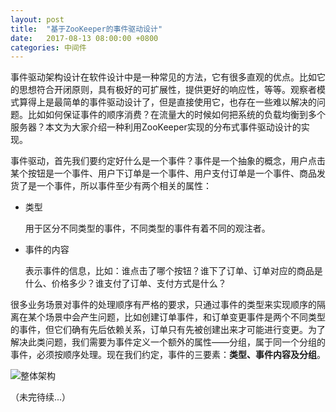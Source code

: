 ```yaml
---
layout: post
title:  "基于ZooKeeper的事件驱动设计"
date:   2017-08-13 08:00:00 +0800
categories: 中间件
---
```

事件驱动架构设计在软件设计中是一种常见的方法，它有很多直观的优点。比如它的思想符合开闭原则，具有极好的可扩展性，提供更好的响应性，等等。观察者模式算得上是最简单的事件驱动设计了，但是直接使用它，也存在一些难以解决的问题。比如如何保证事件的顺序消费？在流量大的时候如何把系统的负载均衡到多个服务器？本文为大家介绍一种利用ZooKeeper实现的分布式事件驱动设计的实现。

事件驱动，首先我们要约定好什么是一个事件？事件是一个抽象的概念，用户点击某个按钮是一个事件、用户下订单是一个事件、用户支付订单是一个事件、商品发货了是一个事件，所以事件至少有两个相关的属性：

* 类型

    用于区分不同类型的事件，不同类型的事件有着不同的观注者。

* 事件的内容

    表示事件的信息，比如：谁点击了哪个按钮？谁下了订单、订单对应的商品是什么、价格多少？谁支付了订单、支付方式是什么？

很多业务场景对事件的处理顺序有严格的要求，只通过事件的类型来实现顺序的隔离在某个场景中会产生问题，比如创建订单事件，和订单变更事件是两个不同类型的事件，但它们确有先后依赖关系，订单只有先被创建出来才可能进行变更。为了解决此类问题，我们需要为事件定义一个额外的属性——分组，属于同一个分组的事件，必须按顺序处理。现在我们约定，事件的三要素：**类型、事件内容及分组**。

![整体架构]({{site.baseurl}}/pic/ZK-eventdriven/1.svg)

（未完待续...）
